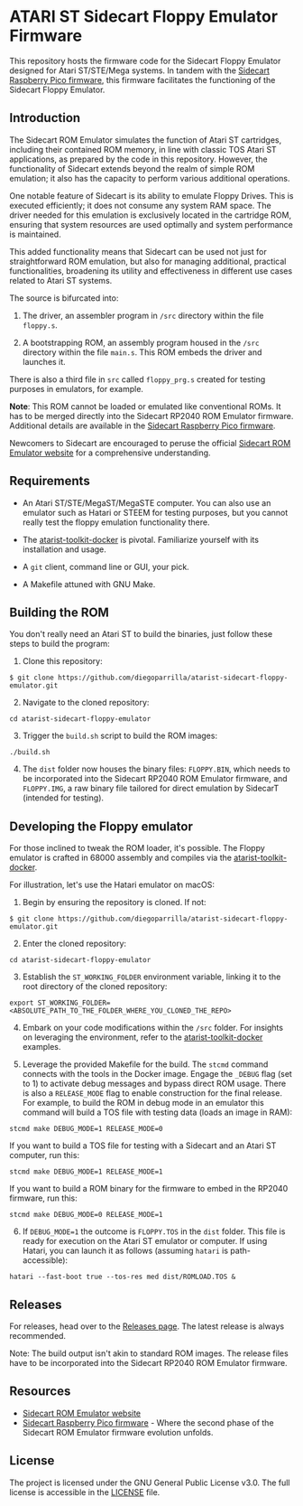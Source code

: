 # ATARI ST Sidecart Floppy Emulator Firmware

This repository hosts the firmware code for the Sidecart Floppy Emulator designed for Atari ST/STE/Mega systems. In tandem with the [Sidecart Raspberry Pico firmware](https://github.com/diegoparrilla/atarist-sidecart-raspberry-pico), this firmware facilitates the functioning of the Sidecart Floppy Emulator.

## Introduction

The Sidecart ROM Emulator simulates the function of Atari ST cartridges, including their contained ROM memory, in line with classic TOS Atari ST applications, as prepared by the code in this repository. However, the functionality of Sidecart extends beyond the realm of simple ROM emulation; it also has the capacity to perform various additional operations.

One notable feature of Sidecart is its ability to emulate Floppy Drives. This is executed efficiently; it does not consume any system RAM space. The driver needed for this emulation is exclusively located in the cartridge ROM, ensuring that system resources are used optimally and system performance is maintained.

This added functionality means that Sidecart can be used not just for straightforward ROM emulation, but also for managing additional, practical functionalities, broadening its utility and effectiveness in different use cases related to Atari ST systems.

The source is bifurcated into:

1. The driver, an assembler program in `/src` directory within the file `floppy.s`.

2. A bootstrapping ROM, an assembly program housed in the `/src` directory within the file `main.s`. This ROM embeds the driver and launches it.

There is also a third file in `src` called `floppy_prg.s` created for testing purposes in emulators, for example.

**Note**: This ROM cannot be loaded or emulated like conventional ROMs. It has to be merged directly into the Sidecart RP2040 ROM Emulator firmware. Additional details are available in the [Sidecart Raspberry Pico firmware](https://github.com/diegoparrilla/atarist-sidecart-raspberry-pico).

Newcomers to Sidecart are encouraged to peruse the official [Sidecart ROM Emulator website](https://sidecart.xyz) for a comprehensive understanding.

## Requirements

- An Atari ST/STE/MegaST/MegaSTE computer. You can also use an emulator such as Hatari or STEEM for testing purposes, but you cannot really test the floppy emulation functionality there.

- The [atarist-toolkit-docker](https://github.com/diegoparrilla/atarist-toolkit-docker) is pivotal. Familiarize yourself with its installation and usage.

- A `git` client, command line or GUI, your pick.

- A Makefile attuned with GNU Make.

## Building the ROM

You don't really need an Atari ST to build the binaries, just follow these steps to build the program:

1. Clone this repository:

```
$ git clone https://github.com/diegoparrilla/atarist-sidecart-floppy-emulator.git
```

2. Navigate to the cloned repository:

```
cd atarist-sidecart-floppy-emulator
```

3. Trigger the `build.sh` script to build the ROM images:

```
./build.sh
```

4. The `dist` folder now houses the binary files: `FLOPPY.BIN`, which needs to be incorporated into the Sidecart RP2040 ROM Emulator firmware, and `FLOPPY.IMG`, a raw binary file tailored for direct emulation by SidecarT (intended for testing).

## Developing the Floppy emulator

For those inclined to tweak the ROM loader, it's possible. The Floppy emulator is crafted in 68000 assembly and compiles via the [atarist-toolkit-docker](https://github.com/diegoparrilla/atarist-toolkit-docker).

For illustration, let's use the Hatari emulator on macOS:

1. Begin by ensuring the repository is cloned. If not:

```
$ git clone https://github.com/diegoparrilla/atarist-sidecart-floppy-emulator.git
```

2. Enter the cloned repository:

```
cd atarist-sidecart-floppy-emulator
```

3. Establish the `ST_WORKING_FOLDER` environment variable, linking it to the root directory of the cloned repository:

```
export ST_WORKING_FOLDER=<ABSOLUTE_PATH_TO_THE_FOLDER_WHERE_YOU_CLONED_THE_REPO>
```

4. Embark on your code modifications within the `/src` folder. For insights on leveraging the environment, refer to the [atarist-toolkit-docker](https://github.com/diegoparrilla/atarist-toolkit-docker) examples.

5. Leverage the provided Makefile for the build. The `stcmd` command connects with the tools in the Docker image. Engage the `_DEBUG` flag (set to 1) to activate debug messages and bypass direct ROM usage. There is also a `RELEASE_MODE` flag to enable construction for the final release. For example, to build the ROM in debug mode in an emulator this command will build a TOS file with testing data (loads an image in RAM):

```
stcmd make DEBUG_MODE=1 RELEASE_MODE=0
```

If you want to build a TOS file for testing with a Sidecart and an Atari ST computer, run this:

```
stcmd make DEBUG_MODE=1 RELEASE_MODE=1
```

If you want to build a ROM binary for the firmware to embed in the RP2040 firmware, run this:

```
stcmd make DEBUG_MODE=0 RELEASE_MODE=1
```

6. If `DEBUG_MODE=1` the outcome is `FLOPPY.TOS` in the `dist` folder. This file is ready for execution on the Atari ST emulator or computer. If using Hatari, you can launch it as follows (assuming `hatari` is path-accessible):

```
hatari --fast-boot true --tos-res med dist/ROMLOAD.TOS &
```

## Releases

For releases, head over to the [Releases page](https://github.com/diegoparrilla/atarist-sidecart-floppy-emulator/releases). The latest release is always recommended.

Note: The build output isn't akin to standard ROM images. The release files have to be incorporated into the Sidecart RP2040 ROM Emulator firmware.

## Resources 

- [Sidecart ROM Emulator website](https://sidecart.xyz)
- [Sidecart Raspberry Pico firmware](https://github.com/diegoparrilla/atarist-sidecart-raspberry-pico) - Where the second phase of the Sidecart ROM Emulator firmware evolution unfolds.

## License

The project is licensed under the GNU General Public License v3.0. The full license is accessible in the [LICENSE](LICENSE) file.
